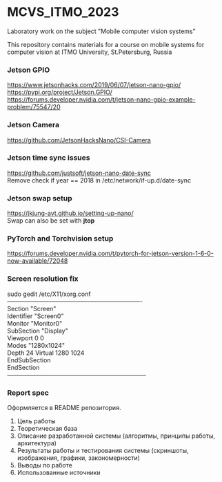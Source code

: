# MCVS_ITMO_2023

Laboratory work on the subject "Mobile computer vision systems"



This repository contains materials for a course on mobile systems for computer vision at ITMO University, St.Petersburg, Russia

### Jetson GPIO  

<https://www.jetsonhacks.com/2019/06/07/jetson-nano-gpio/>  
<https://pypi.org/project/Jetson.GPIO/>  
<https://forums.developer.nvidia.com/t/jetson-nano-gpio-example-problem/75547/20>

### Jetson Camera  

<https://github.com/JetsonHacksNano/CSI-Camera>

### Jetson time sync issues  

<https://github.com/justsoft/jetson-nano-date-sync>  
Remove check if year == 2018 in /etc/network/if-up.d/date-sync

### Jetson swap setup  

<https://jkjung-avt.github.io/setting-up-nano/>  
Swap can also be set with **jtop**

### PyTorch and Torchvision setup  

<https://forums.developer.nvidia.com/t/pytorch-for-jetson-version-1-6-0-now-available/72048>  

### Screen resolution fix  

sudo gedit /etc/X11/xorg.conf  
——————————————————————-  
Section "Screen"  
Identifier "Screen0"  
Monitor    "Monitor0"  
SubSection "Display"  
Viewport   0 0  
Modes "1280x1024"  
Depth   24
Virtual 1280 1024  
EndSubSection  
EndSection  
———————————————————————

### Report spec  

Оформляется в README репозитория.

1. Цель работы  
1. Теоретическая база
1. Описание разработанной системы (алгоритмы, принципы работы, архитектура)  
1. Результаты работы и тестирования системы (скриншоты, изображения, графики, закономерности)  
1. Выводы по работе  
1. Использованные источники  
